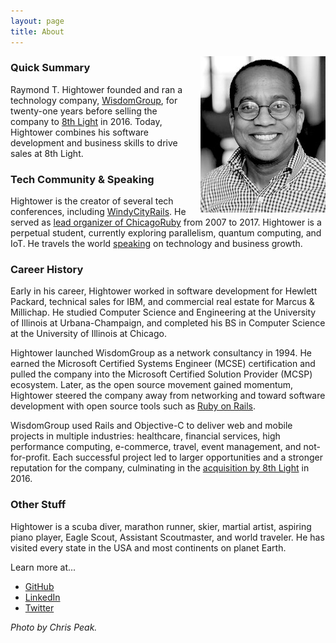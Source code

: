 ```yaml
---
layout: page
title: About
---
```

<img style="margin-left:20px" src="/images/rayhightower_bw.jpg" align="right" width="200" alt="Ray Hightower" title="Ray Hightower" />

### Quick Summary

Raymond T. Hightower founded and ran a technology company, [WisdomGroup](http://wisdomgroup.com), for twenty-one years before selling the company to [8th Light](http://8thlight.com) in 2016. Today, Hightower combines his software development and business skills to drive sales at 8th Light.

### Tech Community & Speaking

Hightower is the creator of several tech conferences, including [WindyCityRails](http://windycityrails.com). He served as [lead organizer of ChicagoRuby](/blog/2017/09/07/passing-the-chicagoruby-baton/) from 2007 to 2017. Hightower is a perpetual student, currently exploring parallelism, quantum computing, and IoT. He travels the world [speaking](/speaking) on technology and business growth.

### Career History

Early in his career, Hightower worked in software development for Hewlett Packard, technical sales for IBM, and commercial real estate for Marcus & Millichap. He studied Computer Science and Engineering at the University of Illinois at Urbana-Champaign, and completed his BS in Computer Science at the University of Illinois at Chicago.

Hightower launched WisdomGroup as a network consultancy in 1994. He earned the Microsoft Certified Systems Engineer (MCSE) certification and pulled the company into the Microsoft Certified Solution Provider (MCSP) ecosystem. Later, as the open source movement gained momentum, Hightower steered the company away from networking and toward software development with open source tools such as [Ruby on Rails](/blog/2017/07/25/a-business-view-of-ruby-on-rails/).

WisdomGroup used Rails and Objective-C to deliver web and mobile projects in multiple industries: healthcare, financial services, high performance computing, e-commerce, travel, event management, and not-for-profit. Each successful project led to larger opportunities and a stronger reputation for the company, culminating in the [acquisition by 8th Light](https://8thlight.com/blog/paul-pagel/2016/09/12/8th-light-acquisition-wisdomgroup.html) in 2016.

### Other Stuff

Hightower is a scuba diver, marathon runner, skier, martial artist, aspiring piano player, Eagle Scout, Assistant Scoutmaster, and world traveler. He has visited every state in the USA and most continents on planet Earth.

Learn more at...

* [GitHub](http://github.com/rayhightower)
* [LinkedIn](http://linkedin.com/in/rayhightower)
* [Twitter](http://twitter.com/rayhightower)

_Photo by Chris Peak._
